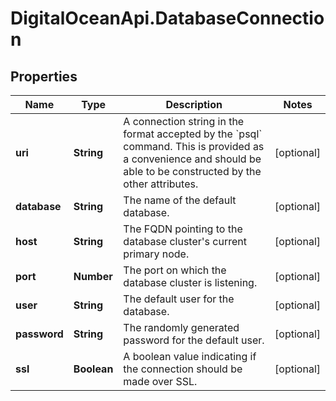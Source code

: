 # DigitalOceanApi.DatabaseConnection

## Properties
Name | Type | Description | Notes
------------ | ------------- | ------------- | -------------
**uri** | **String** | A connection string in the format accepted by the &#x60;psql&#x60; command. This is provided as a convenience and should be able to be constructed by the other attributes. | [optional] 
**database** | **String** | The name of the default database. | [optional] 
**host** | **String** | The FQDN pointing to the database cluster&#x27;s current primary node. | [optional] 
**port** | **Number** | The port on which the database cluster is listening. | [optional] 
**user** | **String** | The default user for the database. | [optional] 
**password** | **String** | The randomly generated password for the default user. | [optional] 
**ssl** | **Boolean** | A boolean value indicating if the connection should be made over SSL. | [optional] 

